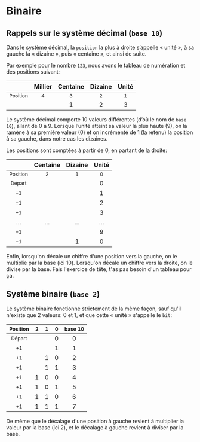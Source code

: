 # Binaire

## Rappels sur le système décimal (`base 10`)
Dans le système décimal, la `position` la plus à droite s’appelle « unité », à sa gauche la « dizaine », puis « centaine », et ainsi de suite.

Par exemple pour le nombre `123`, nous avons le tableau de numération et des positions suivant:

|          | **Millier** | **Centaine** | **Dizaine** | **Unité** |
|:--------:|:-------:|:--------:|:-------:|:-----:|
| <small>Position</small> |    <small>4</small>    |     <small>3</small>    |    <small>2</small>    |   <small>1</small>   |
|          |         |     1    |    2    |   3   |


Le système décimal comporte 10 valeurs différentes (d’où le nom de `base 10`), allant de 0 à 9. Lorsque l’unité atteint sa valeur la plus haute (9), on la ramène à sa première valeur (0) et on incrémenté de 1 (la retenu) la position à sa gauche, dans notre cas les dizaines.

Les positions sont comptées à partir de 0, en partant de la droite:

|          | **Centaine** | **Dizaine** | **Unité** |
|:--------:|:--------:|:-------:|:-----:|
| <small>Position</small> |     <small>2</small>     |    <small>1</small>    |   <small>0</small>   |
|  <small>Départ</small>  |          |         |   0   |
|    <small>+1</small>    |          |         |   1   |
|    <small>+1</small>    |          |         |   2   |
|    <small>+1</small>    |          |         |   3   |
|     …    |    …     |    …    |   …   |
|    <small>+1</small>    |          |         |   9   |
|    <small>+1</small>    |          |    1    |   0   |


Enfin, lorsqu'on décale un chiffre d'une position vers la gauche, on le multiplie par la base (ici 10). Lorsqu'on décale un chiffre vers la droite, on le divise par la base. Fais l'exercice de tête, t'as pas besoin d'un tableau pour ça.


## Système binaire (`base 2`)
Le système binaire fonctionne strictement de la même façon, sauf qu'il n'existe que 2 valeurs: 0 et 1, et que cette « unité » s'appelle le `bit`:

| <small>Position</small> |     <small>2</small>     |    <small>1</small>    |   <small>0</small>   | <small>base 10</small> |
|:-------:|:--------:|:-------:|:-----:|:------:|
|  <small>Départ</small>  |          |         |   0   |    0   |
|    <small>+1</small>    |          |         |   1   |   1   |
|    <small>+1</small>    |          |    1    |   0   |   2   |
|    <small>+1</small>    |          |    1    |   1   |   3   |
|    <small>+1</small>    |    1     |    0    |   0   |   4   |
|    <small>+1</small>    |    1     |    0    |   1   |   5   |
|    <small>+1</small>    |    1     |    1    |   0   |   6   |
|    <small>+1</small>    |    1     |    1    |   1   |   7   |


De même que le décalage d'une position à gauche revient à multiplier la valeur par la base (ici 2), et le décalage à gauche revient à diviser par la base.